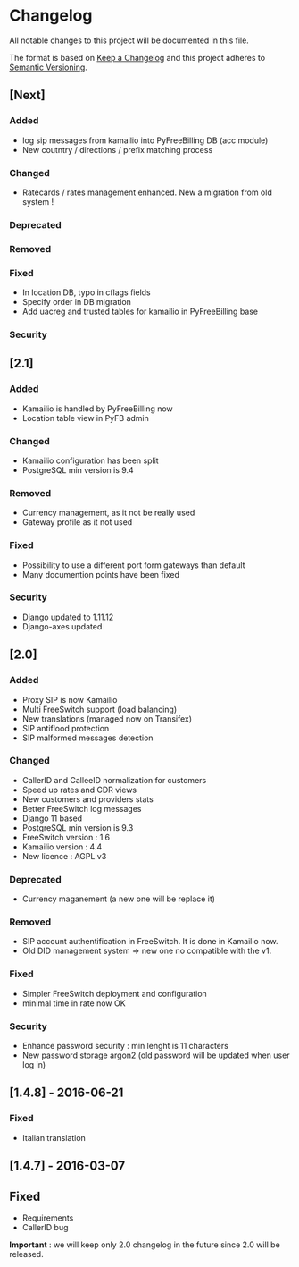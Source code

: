 # Changelog
All notable changes to this project will be documented in this file.

The format is based on [Keep a Changelog](http://keepachangelog.com/en/1.0.0/)
and this project adheres to [Semantic Versioning](http://semver.org/spec/v2.0.0.html).

## [Next]
### Added
- log sip messages from kamailio into PyFreeBilling DB (acc module)
- New coutntry / directions / prefix matching process

### Changed
- Ratecards / rates management enhanced. New a migration from old system !


### Deprecated


### Removed


### Fixed
- In location DB, typo in cflags fields
- Specify order in DB migration
- Add uacreg and trusted tables for kamailio in PyFreeBilling base

### Security



## [2.1]
### Added
- Kamailio is handled by PyFreeBilling now
- Location table view in PyFB admin

### Changed
- Kamailio configuration has been split
- PostgreSQL min version is 9.4

### Removed
- Currency management, as it not be really used
- Gateway profile as it not used

### Fixed
- Possibility to use a different port form gateways than default
- Many documention points have been fixed

### Security
- Django updated to 1.11.12
- Django-axes updated


## [2.0]
### Added
- Proxy SIP is now Kamailio
- Multi FreeSwitch support (load balancing)
- New translations (managed now on Transifex)
- SIP antiflood protection
- SIP malformed messages detection

### Changed
- CallerID and CalleeID normalization for customers
- Speed up rates and CDR views
- New customers and providers stats
- Better FreeSwitch log messages
- Django 11 based
- PostgreSQL min version is 9.3
- FreeSwitch version : 1.6
- Kamailio version : 4.4
- New licence : AGPL v3

### Deprecated
- Currency maganement (a new one will be replace it)

### Removed
- SIP account authentification in FreeSwitch. It is done in Kamailio now.
- Old DID management system => new one no compatible with the v1.

### Fixed
- Simpler FreeSwitch deployment and configuration
- minimal time in rate now OK

### Security
- Enhance password security : min lenght is 11 characters
- New password storage argon2 (old password will be updated when user log in)

## [1.4.8] - 2016-06-21
### Fixed
- Italian translation

## [1.4.7] - 2016-03-07
## Fixed
- Requirements
- CallerID bug

**Important** : we will keep only 2.0 changelog in the future since 2.0 will be released.  
